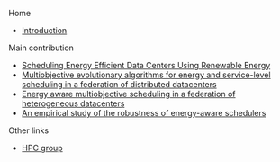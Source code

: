 Home

* [Introduction](main.md)

Main contribution

* [Scheduling Energy Efficient Data Centers Using Renewable Energy](chap3.md)
* [Multiobjective evolutionary algorithms for energy and service-level scheduling in a federation of distributed datacenters](chap4.md)
* [Energy aware multiobjective scheduling in a federation of heterogeneous datacenters](chap5.md)
* [An empirical study of the robustness of energy-aware schedulers](chap6.md)

Other links

* [HPC group](https://www.fing.edu.uy/inco/grupos/cecal/hpc/)

